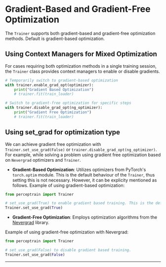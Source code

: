# Gradient-Based and Gradient-Free Optimization

The `Trainer` supports both gradient-based and gradient-free optimization methods.
Default is gradient-based optimization.

## Using Context Managers for Mixed Optimization

For cases requiring both optimization methods in a single training session, the `Trainer` class provides context managers to enable or disable gradients.

```python
# Temporarily switch to gradient-based optimization
with trainer.enable_grad_opt(optimizer):
    print("Gradient Based Optimization")
    # trainer.fit(train_loader)

# Switch to gradient-free optimization for specific steps
with trainer.disable_grad_opt(ng_optimizer):
    print("Gradient Free Optimization")
    # trainer.fit(train_loader)
```

## Using set_grad for optimization type

We can achieve gradient free optimization with `Trainer.set_use_grad(False)` or `trainer.disable_grad_opt(ng_optimizer)`. For example, while solving a problem using gradient free optimization based on `Nevergrad` optimizers and `Trainer`.

- **Gradient-Based Optimization**: Utilizes optimizers from PyTorch's `torch.optim` module.
This is the default behaviour of the `Trainer`, thus setting this is not necessary.
However, it can be explicity mentioned as follows.
Example of using gradient-based optimization:

```python exec="on" source="material-block"
from perceptrain import Trainer

# set_use_grad(True) to enable gradient based training. This is the default behaviour of Trainer.
Trainer.set_use_grad(True)
```

- **Gradient-Free Optimization**: Employs optimization algorithms from the [Nevergrad](https://facebookresearch.github.io/nevergrad/) library.


Example of using gradient-free optimization with Nevergrad:

```python exec="on" source="material-block"
from perceptrain import Trainer

# set_use_grad(False) to disable gradient based training.
Trainer.set_use_grad(False)
```



---
